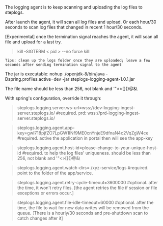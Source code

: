 The logging agent is to keep scanning and uploading the log files to steplogs.

After launch the agent, it will scan all log files and upload.
Or each hour/30 seconds to scan log files that changed in recent 1 hour/30 seconds.


[Experimental] once the termination signal reaches the agent, it will scan all file and upload for a last try. 
> kill -SIGTERM < pid >     --no force kill

`Tips: clean up the logs folder once they are uploaded; leave a few seconds after sending termination signal to the agent`

The jar is executable: nohup ./openjdk-8/bin/java -Dspring.profiles.active=dev -jar steplogs-logging-agent-1.0.1.jar

The file name should be less than 256, not blank and '"<>[]{}@&\

With spring's configuration, override it through:


> steplogs.logging.server.ws-url=wss://dev-logging-ingest-server.steplogs.io/ #required. prd: wss://prd-logging-ingest-server.steplogs.io/

> steplogs.logging.agent.app-key=gwI718pjfZO7LpGW1INf9ME0cnYnjeE9dfnaN4c2VqZgW4ce #required. active the application in portal then will see the app-key

> steplogs.logging.agent.host-id=please-change-to-your-unique-host-id #required. to help the log files' uniqueness. should be less than 256, not blank and '"<>[]{}@&\

> steplogs.logging.agent.watch-dirs=./xyz-service/logs #required. point to the folder of the app/service. 

> steplogs.logging.agent.retry-cycle-timeout=3600000 #optional. after the time, it won't retry files. [the agent retries the file if session or file exceptions or errors occur.]

> steplogs.logging.agent.file-idle-timeout=60000 #optional. after the time, the file to wait for new data writes will be removed from the queue. [There is a hourly/30 seconds and pre-shutdown scan to catch changes after it]
